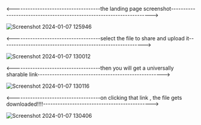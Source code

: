 <------------------------------------the landing page screenshot---------------------------------------------------------------------->

![Screenshot 2024-01-07 125946](https://github.com/2002Mayankrana/file_sharing/assets/118000661/c442aa62-b1b4-4d57-8d1c-41a926211d44)


<------------------------------------select the file to share and upload it----------------------------------------------------------->

![Screenshot 2024-01-07 130012](https://github.com/2002Mayankrana/file_sharing/assets/118000661/4b2aac04-85c9-4899-b91b-e9f34b9030fd)


<------------------------------------then you will get a universally sharable link---------------------------------------------------->

![Screenshot 2024-01-07 130116](https://github.com/2002Mayankrana/file_sharing/assets/118000661/ea2ddce4-ad1b-423b-b22e-06fa0475ff07)


<------------------------------------on clicking that link , the file gets downloaded!!!!--------------------------------------------->

![Screenshot 2024-01-07 130406](https://github.com/2002Mayankrana/file_sharing/assets/118000661/9811de95-3f6e-4dcb-aa4f-9dba70a16edf)
